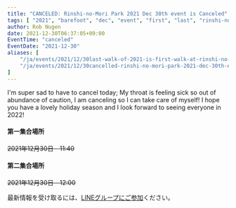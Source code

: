 ```yaml
---
title: "CANCELED: Rinshi-no-Mori Park 2021 Dec 30th event is Canceled"
tags: [ "2021", "barefoot", "dec", "event", "first", "last", "rinshi-no-mori", "walk", "canceled" ]
author: Rob Nugen
date: 2021-12-30T06:37:05+09:00
EventTime: "canceled"
EventDate: "2021-12-30"
aliases: [
    "/ja/events/2021/12/30last-walk-of-2021-is-first-walk-at-rinshi-no-mori-park",
    "/ja/events/2021/12/30cancelled-rinshi-no-mori-park-2021-dec-30th-event-is-canceled",
]
---
```


I'm super sad to have to cancel today; My throat is feeling sick
so out of abundance of caution, I am canceling so I can take care of myself!
I hope you have a lovely holiday season and
I look forward to seeing everyone in 2022!

#### 第一集合場所

~~2021年12月30日　11:40~~


#### 第二集合場所

~~2021年12月30日　12:00~~


最新情報を受け取るには、[LINEグループにご参加](/contact/)ください。
